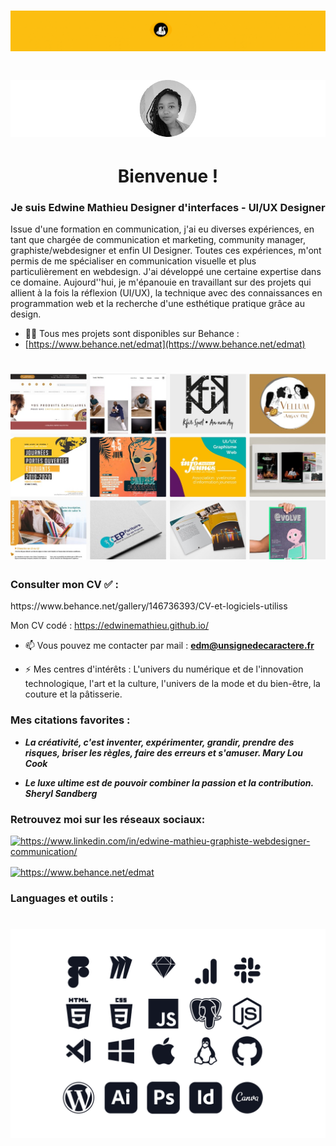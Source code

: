 # ![EdwineMathieu](https://github.com/EdwineMathieu/EdwineMathieu/blob/main/Behance-Entete_Edwine%20Mathieu.gif)


# ![EdwineMathieu](https://github.com/EdwineMathieu/EdwineMathieu/blob/main/Github_Photo_Profil_Readme.png)
<h1 align="center">Bienvenue ! </h1>
<h3 align="center"> Je suis Edwine Mathieu Designer d'interfaces - UI/UX Designer</h3>

<p>Issue d'une formation en communication, j'ai eu diverses expériences, en tant que chargée de communication et marketing, community manager, graphiste/webdesigner et enfin UI Designer. Toutes ces expériences, m'ont permis de me spécialiser en communication visuelle et plus particulièrement en webdesign. J'ai développé une certaine expertise dans ce domaine. Aujourd''hui, je m'épanouie en travaillant sur des projets qui allient à la fois la réflexion (UI/UX), la technique avec des connaissances en programmation web et la recherche d'une esthétique pratique grâce au design.</p>


- 👨‍💻 Tous mes projets sont disponibles sur Behance :
- [https://www.behance.net/edmat](https://www.behance.net/edmat)
# ![EdwineMathieu](https://github.com/EdwineMathieu/EdwineMathieu/blob/main/Behance_Edwine_Mathieu_Projets.jpg)


<h3>Consulter mon CV ✅ :</h3> 
https://www.behance.net/gallery/146736393/CV-et-logiciels-utiliss

Mon CV codé : https://edwinemathieu.github.io/

- 📫 Vous pouvez me contacter par mail : **edm@unsignedecaractere.fr** 

- ⚡ Mes centres d'intérêts : 
L'univers du numérique et de l'innovation technologique, l'art et la culture, l'univers de la mode et du bien-être, la couture et la pâtisserie.

<h3> Mes citations favorites :</h3>

- ***La créativité, c'est inventer, expérimenter, grandir, prendre des risques, briser les règles, faire des erreurs et s'amuser. Mary Lou Cook***

- ***Le luxe ultime est de pouvoir combiner la passion et la contribution. Sheryl Sandberg***

<h3 align="left">Retrouvez moi sur les réseaux sociaux:</h3>
<p align="left">
<a href="https://linkedin.com/in/https://www.linkedin.com/in/edwine-mathieu-graphiste-webdesigner-communication/" target="blank"><img align="center" src="https://raw.githubusercontent.com/rahuldkjain/github-profile-readme-generator/master/src/images/icons/Social/linked-in-alt.svg" alt="https://www.linkedin.com/in/edwine-mathieu-graphiste-webdesigner-communication/" height="30" width="40" /></a>
  
<a href="https://www.behance.net/https://www.behance.net/edmat" target="blank"><img align="center" src="https://raw.githubusercontent.com/rahuldkjain/github-profile-readme-generator/master/src/images/icons/Social/behance.svg" alt="https://www.behance.net/edmat" height="30" width="40" /></a>
</p>

<h3 align="left"> Languages et outils : </h3>

# ![EdwineMathieu](https://github.com/EdwineMathieu/EdwineMathieu/blob/main/Behance_Miniatures_icones_fondblanc.png)


